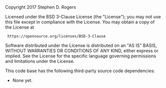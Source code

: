 Copyright 2017 Stephen D. Rogers

Licensed under the BSD 3-Clause License (the "License"); you may not use
this file except in compliance with the License.  You may obtain a copy of
the License at

     https://opensource.org/licenses/BSD-3-Clause

Software distributed under the License is distributed on an "AS IS" BASIS,
WITHOUT WARRANTIES OR CONDITIONS OF ANY KIND, either express or implied.
See the License for the specific language governing permissions and
limitations under the License.

This code base has the following third-party source code dependencies:
- None yet.
